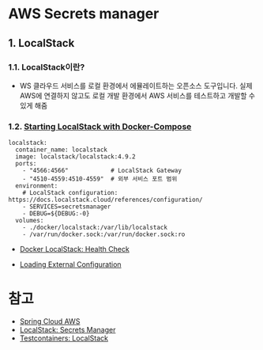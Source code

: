 # AWS Secrets manager

## 1. LocalStack
### 1.1. LocalStack이란?
- WS 클라우드 서비스를 로컬 환경에서 에뮬레이트하는 오픈소스 도구입니다. 실제 AWS에 연결하지 않고도 로컬 개발 환경에서 AWS 서비스를 테스트하고 개발할 수 있게 해줌

### 1.2. [Starting LocalStack with Docker-Compose](https://docs.localstack.cloud/aws/getting-started/installation/#docker-compose)
```docker
localstack:
  container_name: localstack
  image: localstack/localstack:4.9.2
  ports:
    - "4566:4566"            # LocalStack Gateway
    - "4510-4559:4510-4559"  # 외부 서비스 포트 범위
  environment:
    # LocalStack configuration: https://docs.localstack.cloud/references/configuration/
    - SERVICES=secretsmanager
    - DEBUG=${DEBUG:-0}
  volumes:
    - ./docker/localstack:/var/lib/localstack
    - /var/run/docker.sock:/var/run/docker.sock:ro
```

- [Docker LocalStack: Health Check](http://localhost:4566/_localstack/health)

- [Loading External Configuration](https://docs.awspring.io/spring-cloud-aws/docs/3.4.0/reference/html/index.html#loading-external-configuration-2)

# 참고
- [Spring Cloud AWS](https://github.com/awspring/spring-cloud-aws)
- [LocalStack: Secrets Manager](https://docs.localstack.cloud/aws/services/secretsmanager/)
- [Testcontainers: LocalStack](https://testcontainers.com/modules/localstack/)
